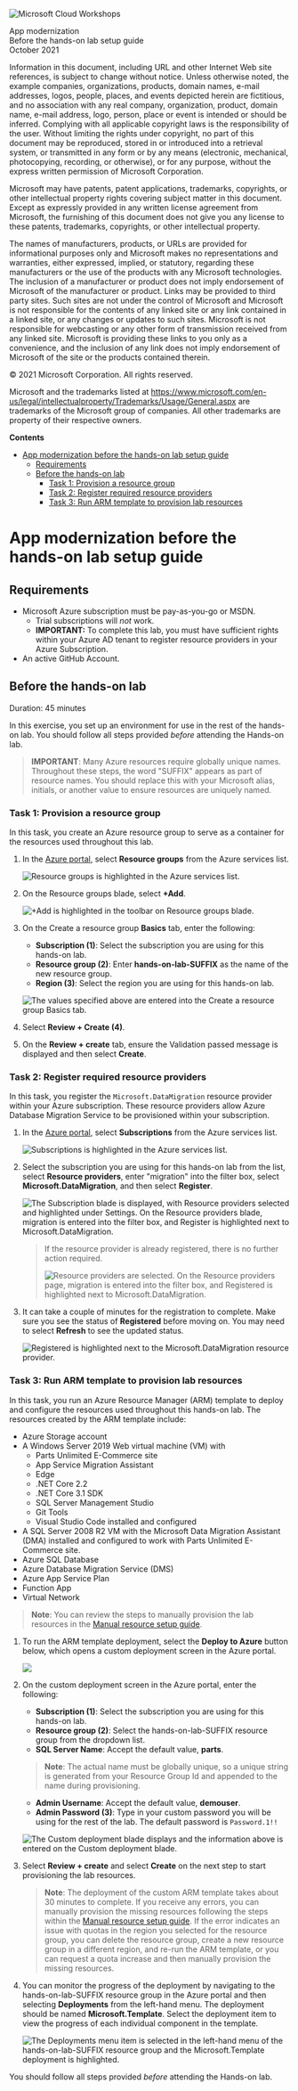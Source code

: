 ![Microsoft Cloud Workshops](https://github.com/Microsoft/MCW-Template-Cloud-Workshop/raw/main/Media/ms-cloud-workshop.png "Microsoft Cloud Workshops")

<div class="MCWHeader1">
App modernization
</div>

<div class="MCWHeader2">
Before the hands-on lab setup guide
</div>

<div class="MCWHeader3">
October 2021
</div>

Information in this document, including URL and other Internet Web site references, is subject to change without notice. Unless otherwise noted, the example companies, organizations, products, domain names, e-mail addresses, logos, people, places, and events depicted herein are fictitious, and no association with any real company, organization, product, domain name, e-mail address, logo, person, place or event is intended or should be inferred. Complying with all applicable copyright laws is the responsibility of the user. Without limiting the rights under copyright, no part of this document may be reproduced, stored in or introduced into a retrieval system, or transmitted in any form or by any means (electronic, mechanical, photocopying, recording, or otherwise), or for any purpose, without the express written permission of Microsoft Corporation.

Microsoft may have patents, patent applications, trademarks, copyrights, or other intellectual property rights covering subject matter in this document. Except as expressly provided in any written license agreement from Microsoft, the furnishing of this document does not give you any license to these patents, trademarks, copyrights, or other intellectual property.

The names of manufacturers, products, or URLs are provided for informational purposes only and Microsoft makes no representations and warranties, either expressed, implied, or statutory, regarding these manufacturers or the use of the products with any Microsoft technologies. The inclusion of a manufacturer or product does not imply endorsement of Microsoft of the manufacturer or product. Links may be provided to third party sites. Such sites are not under the control of Microsoft and Microsoft is not responsible for the contents of any linked site or any link contained in a linked site, or any changes or updates to such sites. Microsoft is not responsible for webcasting or any other form of transmission received from any linked site. Microsoft is providing these links to you only as a convenience, and the inclusion of any link does not imply endorsement of Microsoft of the site or the products contained therein.

© 2021 Microsoft Corporation. All rights reserved.

Microsoft and the trademarks listed at <https://www.microsoft.com/en-us/legal/intellectualproperty/Trademarks/Usage/General.aspx> are trademarks of the Microsoft group of companies. All other trademarks are property of their respective owners.

**Contents**

<!-- TOC -->

- [App modernization before the hands-on lab setup guide](#app-modernization-before-the-hands-on-lab-setup-guide)
  - [Requirements](#requirements)
  - [Before the hands-on lab](#before-the-hands-on-lab)
    - [Task 1: Provision a resource group](#task-1-provision-a-resource-group)
    - [Task 2: Register required resource providers](#task-2-register-required-resource-providers)
    - [Task 3: Run ARM template to provision lab resources](#task-3-run-arm-template-to-provision-lab-resources)

<!-- /TOC -->

# App modernization before the hands-on lab setup guide

## Requirements

- Microsoft Azure subscription must be pay-as-you-go or MSDN.
  - Trial subscriptions will _not_ work.
  - **IMPORTANT:** To complete this lab, you must have sufficient rights within your Azure AD tenant to register resource providers in your Azure Subscription.
- An active GitHub Account.

## Before the hands-on lab

Duration: 45 minutes

In this exercise, you set up an environment for use in the rest of the hands-on lab. You should follow all steps provided _before_ attending the Hands-on lab.

> **IMPORTANT**: Many Azure resources require globally unique names. Throughout these steps, the word "SUFFIX" appears as part of resource names. You should replace this with your Microsoft alias, initials, or another value to ensure resources are uniquely named.

### Task 1: Provision a resource group

In this task, you create an Azure resource group to serve as a container for the resources used throughout this lab.

1. In the [Azure portal](https://portal.azure.com), select **Resource groups** from the Azure services list.

   ![Resource groups is highlighted in the Azure services list.](media/azure-services-resource-groups.png "Azure services")

2. On the Resource groups blade, select **+Add**.

   ![+Add is highlighted in the toolbar on Resource groups blade.](media/resource-groups-add.png "Resource groups")

3. On the Create a resource group **Basics** tab, enter the following:

   - **Subscription (1)**: Select the subscription you are using for this hands-on lab.
   - **Resource group (2)**: Enter **hands-on-lab-SUFFIX** as the name of the new resource group.
   - **Region (3)**: Select the region you are using for this hands-on lab.

   ![The values specified above are entered into the Create a resource group Basics tab.](media/create-resource-group.png "Create resource group")

4. Select **Review + Create (4)**.

5. On the **Review + create** tab, ensure the Validation passed message is displayed and then select **Create**.

### Task 2: Register required resource providers

In this task, you register the `Microsoft.DataMigration` resource provider within your Azure subscription. These resource providers allow Azure Database Migration Service to be provisioned within your subscription.

1. In the [Azure portal](https://portal.azure.com), select **Subscriptions** from the Azure services list.

   ![Subscriptions is highlighted in the Azure services list.](media/azure-services-subscriptions.png "Azure services")

2. Select the subscription you are using for this hands-on lab from the list, select **Resource providers**, enter "migration" into the filter box, select **Microsoft.DataMigration**, and then select **Register**.

   ![The Subscription blade is displayed, with Resource providers selected and highlighted under Settings. On the Resource providers blade, migration is entered into the filter box, and Register is highlighted next to Microsoft.DataMigration.](media/azure-portal-subscriptions-resource-providers-register-microsoft-datamigration.png "Resource provider registration")

   > If the resource provider is already registered, there is no further action required.
   >
   > ![Resource providers are selected. On the Resource providers page, migration is entered into the filter box, and Registered is highlighted next to Microsoft.DataMigration.](media/azure-portal-subscriptions-resource-providers-register-microsoft-datamigration-check.png "Resource provider registration complete")

3. It can take a couple of minutes for the registration to complete. Make sure you see the status of **Registered** before moving on. You may need to select **Refresh** to see the updated status.

   ![Registered is highlighted next to the Microsoft.DataMigration resource provider.](media/resource-providers-datamigration-registered.png "Microsoft DataMigration Resource Provider")

### Task 3: Run ARM template to provision lab resources

In this task, you run an Azure Resource Manager (ARM) template to deploy and configure the resources used throughout this hands-on lab. The resources created by the ARM template include:

- Azure Storage account
- A Windows Server 2019 Web virtual machine (VM) with
  - Parts Unlimited E-Commerce site
  - App Service Migration Assistant
  - Edge
  - .NET Core 2.2
  - .NET Core 3.1 SDK
  - SQL Server Management Studio
  - Git Tools
  - Visual Studio Code installed and configured
- A SQL Server 2008 R2 VM with the Microsoft Data Migration Assistant (DMA) installed and configured to work with Parts Unlimited E-Commerce site.
- Azure SQL Database
- Azure Database Migration Service (DMS)
- Azure App Service Plan
- Function App
- Virtual Network

> **Note**: You can review the steps to manually provision the lab resources in the [Manual resource setup guide](./Manual-resource-setup.md).

1. To run the ARM template deployment, select the **Deploy to Azure** button below, which opens a custom deployment screen in the Azure portal.

   <a href ="https://portal.azure.com/#create/Microsoft.Template/uri/https%3A%2F%2Fraw.githubusercontent.com%2Fmicrosoft%2FMCW-App-modernization%2Fmain%2FHands-on%20lab%2Flab-files%2FARM-template%2Fazure-deploy.json" target="_blank" title="Deploy to Azure">
      <img src="http://azuredeploy.net/deploybutton.png"/>
   </a>

2. On the custom deployment screen in the Azure portal, enter the following:

   - **Subscription (1)**: Select the subscription you are using for this hands-on lab.
   - **Resource group (2)**: Select the hands-on-lab-SUFFIX resource group from the dropdown list.
   - **SQL Server Name**: Accept the default value, **parts**.

    > **Note**: The actual name must be globally unique, so a unique string is generated from your Resource Group Id and appended to the name during provisioning.

    - **Admin Username**: Accept the default value, **demouser**.
    - **Admin Password (3)**: Type in your custom password you will be using for the rest of the lab. The default password is `Password.1!!`

    ![The Custom deployment blade displays and the information above is entered on the Custom deployment blade.](media/azure-custom-deployment.png "Custom deployment blade")

3. Select **Review + create** and select **Create** on the next step to start provisioning the lab resources.

   > **Note**: The deployment of the custom ARM template takes about 30 minutes to complete. If you receive any errors, you can manually provision the missing resources following the steps within the [Manual resource setup guide](./Manual-resource-setup.md). If the error indicates an issue with quotas in the region you selected for the resource group, you can delete the resource group, create a new resource group in a different region, and re-run the ARM template, or you can request a quota increase and then manually provision the missing resources.

4. You can monitor the progress of the deployment by navigating to the hands-on-lab-SUFFIX resource group in the Azure portal and then selecting **Deployments** from the left-hand menu. The deployment should be named **Microsoft.Template**. Select the deployment item to view the progress of each individual component in the template.

   ![The Deployments menu item is selected in the left-hand menu of the hands-on-lab-SUFFIX resource group and the Microsoft.Template deployment is highlighted.](media/resource-group-deployments.png "Resource group deployments")

You should follow all steps provided _before_ attending the Hands-on lab.
